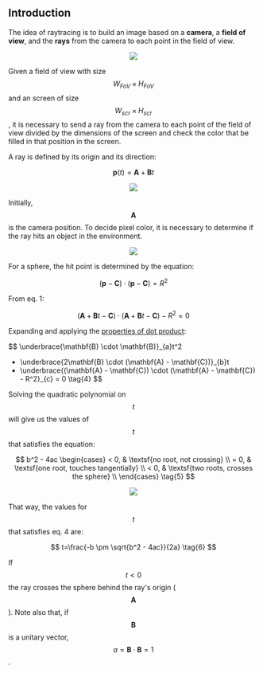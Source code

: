 ## Introduction

The idea of raytracing is to build an image based on a **camera**, a **field of view**, and the **rays** from the camera
to each point in the field of view. 

<p align="center">
<img src="assets/images/01-camera-field-of-view.svg">
</p>

Given a field of view with size $$W_{FoV} \times H_{FoV}$$ and an screen of size $$W_{scr} \times H_{scr}$$, it is 
necessary to send a ray from the camera to each point of the field of view divided by the dimensions of the screen and 
check the color that be filled in that position in the screen.

A ray is defined by its origin and its direction:

$$
\mathbf{p}(t) = \mathbf{A} + \mathbf{B}t \tag{1}
$$

<p align="center">
<img src="assets/images/02-ray.svg">
</p>

Initially, $$\mathbf{A}$$ is the camera position. To decide pixel color, it is necessary to determine if the ray hits an
object in the environment.

<p align="center">
<img src="assets/images/03-sphere.svg">
</p>

For a sphere, the hit point is determined by the equation:

$$
(\mathbf{p} - \mathbf{C}) \cdot (\mathbf{p} - \mathbf{C}) = R^2 \tag{2}
$$

From eq. 1:

$$
(\mathbf{A} + \mathbf{B}t - \mathbf{C}) \cdot (\mathbf{A} + \mathbf{B}t - \mathbf{C}) - R^2 = 0 \tag{3}
$$

Expanding and applying the [properties of dot product](https://en.wikipedia.org/wiki/Dot_product#Properties):

$$
\underbrace{\mathbf{B} \cdot \mathbf{B}}_{a}t^2
+ \underbrace{2\mathbf{B} \cdot (\mathbf{A} - \mathbf{C})}_{b}t
+ \underbrace{(\mathbf{A} - \mathbf{C}) \cdot (\mathbf{A} - \mathbf{C}) - R^2}_{c} = 0 \tag{4}
$$

Solving the quadratic polynomial on $$t$$ will give us the values of $$t$$ that satisfies the equation:

$$
b^2 - 4ac 
\begin{cases}
< 0, & \textsf{no root, not crossing} \\
= 0, & \textsf{one root, touches tangentially} \\
< 0, & \textsf{two roots, crosses the sphere} \\
\end{cases} \tag{5}
$$

<p align="center">
<img src="assets/images/04-sphere-and-rays.svg">
</p>

That way, the values for $$t$$ that satisfies eq. 4 are:

$$
t=\frac{-b \pm \sqrt{b^2 - 4ac}}{2a} \tag{6}
$$

If $$t<0$$ the ray crosses the sphere behind the ray's origin ($$\mathbf{A}$$). Note also that, if $$\mathbf{B}$$ is a 
unitary vector, $$a = \mathbf{B} \cdot \mathbf{B} = 1$$.
